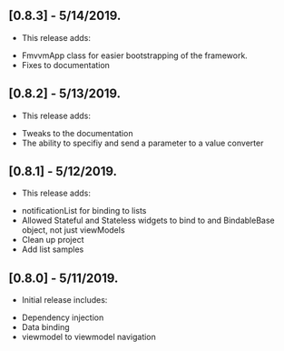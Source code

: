 ## [0.8.3] - 5/14/2019.

* This release adds:
 
- FmvvmApp class for easier bootstrapping of the framework.
- Fixes to documentation

## [0.8.2] - 5/13/2019.

* This release adds:
 
- Tweaks to the documentation
- The ability to specifiy and send a parameter to a value converter

## [0.8.1] - 5/12/2019.

* This release adds:
 
- notificationList for binding to lists
- Allowed Stateful and Stateless widgets to bind to and BindableBase object, not just viewModels
- Clean up project
- Add list samples

## [0.8.0] - 5/11/2019.

* Initial release includes:
 
- Dependency injection
- Data binding
- viewmodel to viewmodel navigation
